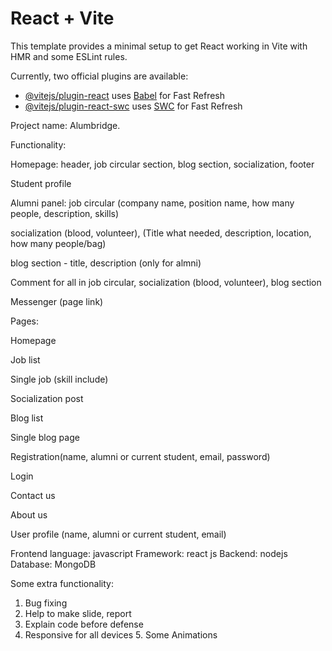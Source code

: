 # React + Vite

This template provides a minimal setup to get React working in Vite with HMR and some ESLint rules.

Currently, two official plugins are available:

- [@vitejs/plugin-react](https://github.com/vitejs/vite-plugin-react/blob/main/packages/plugin-react/README.md) uses [Babel](https://babeljs.io/) for Fast Refresh
- [@vitejs/plugin-react-swc](https://github.com/vitejs/vite-plugin-react-swc) uses [SWC](https://swc.rs/) for Fast Refresh



Project name: Alumbridge.

Functionality: 

Homepage: header, job circular section, blog section, socialization, footer

Student profile

Alumni panel: job circular (company name, position name, how many people, description, skills)

socialization (blood, volunteer), (Title what needed, description, location, how many people/bag)

blog section - title, description (only for almni)

Comment for all in job circular, socialization (blood, volunteer), blog section

Messenger (page link)



Pages:


Homepage

Job list

Single job (skill include)

Socialization post 

Blog list

Single blog page

Registration(name, alumni or current student, email, password)

Login 

Contact us

About us

User profile (name, alumni or current student, email)


Frontend language: javascript
Framework: react js
Backend: nodejs
Database: MongoDB

Some extra functionality:
1. Bug fixing
2. Help to make slide, report
3. Explain code before defense
4. Responsive for all devices
5. Some Animations